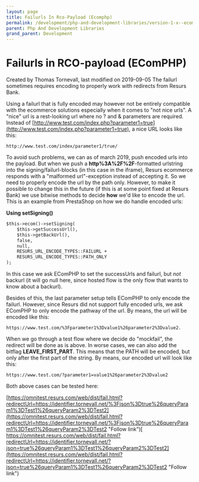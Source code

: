 ```yaml
---
layout: page
title: Failurls In Rco-Payload (Ecomphp)
permalink: /development/php-and-development-libraries/version-1-x--ecomphp-/ecomphp--createpayment--rco-/16056934/
parent: Php And Development Libraries
grand_parent: Development
---
```




# Failurls in RCO-payload (EComPHP) 
Created by Thomas Tornevall, last modified on 2019-09-05
The failurl sometimes requires encoding to properly work with redirects
from Resurs Bank.

Using a failurl that is fully encoded may however not be entirely
compatible with the ecommerce solutions especially when it comes to "not
nice urls". A "nice" url is a rest-looking url where no ? and &
parameters are required. Instead
of [http://www.test.com/index.php?parameter1=true](http://www.test.com/index.php?parameter1=true),
a nice URL looks like this:

    http://www.test.com/index/parameter1/true/
To avoid such problems, we can as of march 2019, push encoded urls into
the payload. But when we push a **http%3A%2F%2F**-formatted urlstring
into the signing/failurl-blocks (in this case in the iframe), Resurs
ecommerce responds with a "malformed url"-exception instead of accepting
it. So we need to properly encode the url by the path only. However, to
make it possible to change this in the future (if this is at some point
fixed at Resurs Bank) we use bitwise methods to decide **how** we'd like
to encode the url. This is an example from PrestaShop on how we do
handle encoded urls:

**Using setSigning()**
```xml
$this->ecom()->setSigning(
    $this->getSuccessUrl(),
    $this->getBackUrl(),
    false,
    null,
    RESURS_URL_ENCODE_TYPES::FAILURL +
    RESURS_URL_ENCODE_TYPES::PATH_ONLY
);
```
In this case we ask EComPHP to set the successUrls and failurl, but
*not* backurl (it will go null here, since hosted flow is the only flow
that wants to know about a backurl).

Besides of this, the last parameter setup tells EComPHP to only encode
the failurl. However, since Resurs did not support fully encoded urls,
we ask EComPHP to only encode the pathway of the url. By means, the url
will be encoded like this:

    https://www.test.com/%3Fparameter1%3Dvalue1%26parameter2%3Dvalue2.
When we go through a test flow where we decide do "mockfail", the
redirect will be done as is above. In worse cases, we can also add the
bitflag **LEAVE_FIRST_PART**. This means that the PATH will be encoded,
but only after the first part of the string. By means, our encoded url
will look like this: 

    https://www.test.com/?parameter1=value1%26parameter2%3Dvalue2
Both above cases can be tested here:

[https://omnitest.resurs.com/web/dist/fail.html?redirectUrl=https://identifier.tornevall.net/%3Fjson%3Dtrue%26queryParam1%3DTest1%26queryParam2%3DTest2](https://omnitest.resurs.com/web/dist/fail.html?redirectUrl=https://identifier.tornevall.net/%3Fjson%3Dtrue%26queryParam1%3DTest1%26queryParam2%3DTest2 "Follow link")[  
https://omnitest.resurs.com/web/dist/fail.html?redirectUrl=https://identifier.tornevall.net/?json=true%26queryParam1%3DTest1%26queryParam2%3DTest2](https://omnitest.resurs.com/web/dist/fail.html?redirectUrl=https://identifier.tornevall.net/?json=true%26queryParam1%3DTest1%26queryParam2%3DTest2 "Follow link")

